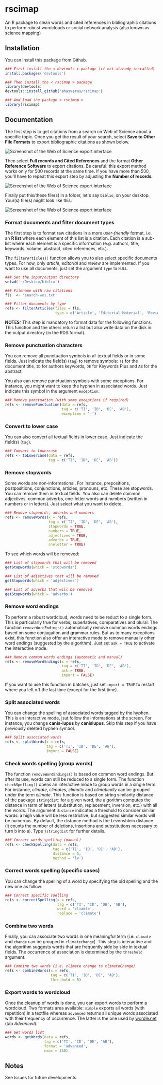 # rscimap

An R package to clean words and cited references in bibliographic citations to perform robust wordclouds or social network analysis (also known as science mapping)




## Installation

You can install this package from Github.

```r
### First install the < devtools > package (if not already installed)
install.packages('devtools')

### Then install the < rscimap > package
library(devtools)
devtools::install_github('ahasverus/rscimap')

### And load the package < rscimap >
library(rscimap)
```

## Documentation

The first step is to get citations from a search on Web of Science about a specific topic.
Once you get the result of your search, select __Save to Other File Formats__ to export bibliographic citations as shown below.

![Screenshot of the Web of Science export interface](/img/wos1.png)

Then select __Full records and Cited References__ and the format __Other Reference Software__ to export citations. Be careful: this export method works only for 500 records at the same time. If you have more than 500, you'll have to repeat this export step by adjusting the __Number of records__.

![Screenshot of the Web of Science export interface](/img/wos2.png)

Finally put this/these file(s) in a folder, let's say `biblio`, on your desktop. Your(s) file(s) might look like this:

![Screenshot of the Web of Science export interface](/img/ris.png)



### Format documents and filter document types

The first step is to format raw citations in a more _user-friendly_ format, i.e. an __R list__ where each element of this list is a citation. Each citation is a sub-list where each element is a specific information (e.g. authors, title, keywords, volume, abstract, cited references, etc.).

The `filterArticles()` function allows you to also select specific documents types. For now, only _article_, _editorial_ and _review_ are implemented. If you want to use all documents, just set the argument `type` to `NULL`.

```r
### Set the input/output directory
setwd('~/Desktop/biblio')

### Filename with raw citations
fls  <- 'search-wos.txt'

### Filter documents by type
refs <- filterArticles(files = fls,
                       type = c('Article', 'Editorial Material', 'Review'))
```

**NOTES:** This step is mandatory to format data for the following functions. This function and the others return a list but also write data on the disk in the output directory (in the RDS format).




### Remove punctuation characters

You can remove all punctuation symbols in all textual fields or in some fields. Just indicate the field(s) (`tag`) to remove symbols: `TI` for the document title, `ID` for authors keywords, `DE` for Keywords Plus and `AB` for the abstract.

You also can remove punctuation symbols with some exceptions. For instance, you might want to keep the hyphen in associated words. Just indicate this symbol in the argument `exception`.


```r
### Remove ponctuation (with some exceptions if required)
refs <- removePunctuation(data = refs,
                          tag = c('TI', 'ID', 'DE', 'AB'),
                          exception = '-')
```



### Convert to lower case

You can also convert all textual fields in lower case. Just indicate the field(s) (`tag`).

```r
### Convert to lowercase
refs <- toLowercase(data = refs,
                    tag = c('TI', 'ID', 'DE', 'AB'))
```



### Remove stopwords

Some words are non-informational. For instance, prepositions, postpositions, conjunctions, articles, pronouns, etc. These are stopwords. You can remove them in textual fields. You also can delete common adjectives, common adverbs, one-letter words and numbers (written in numbers or in letters). Just select what you want to delete.

```r
### Remove stopwords, adverbs and numbers
refs <- removeWords(x = refs,
                    tag = c('TI', 'ID', 'DE', 'AB'),
                    stopwords = TRUE,
                    numbers = TRUE,
                    adjectives = TRUE,
                    adverbs = TRUE,
                    oneletter = TRUE)
```

To see which words will be removed:

```r
### List of stopwords that will be removed
getStopwords(which = 'stopwords')

### List of adjectives that will be removed
getStopwords(which = 'adjectives')

### List of adverbs that will be removed
getStopwords(which = 'adverbs')
```


### Remove word endings

To perform a robust wordcloud, words need to be reduct to a single form. This is particularly true for verbs, superlatives, comparatives and plural. The function `removeWordEndings()` automatically remove common words endings based on some conjugation and grammar rules. But as to many exceptions exist, this function also offer an interactive mode to remove manually other word endings (suggested by the algorithm). Just set `ask = TRUE` to activate the interactive mode.

```r
### Remove common words endings (automatic and manual)
refs <- removeWordEndings(x = refs,
                          tag = c('TI', 'ID', 'DE', 'AB'),
                          ask = TRUE,
                          import = FALSE)
```

If you want to use this function in batches, just set `import = TRUE` to restart where you left off the last time (except for the first time).




### Split associated words

You can change the spelling of associated words tagged by the hyphen. This is an interactive mode, jsut follow the informations at the screen. For instance, you change __canis-lupus__ by __canislupus__. Skip this step if you have previously deleted hyphen symbol.

```r
### Split associated words
refs <- splitWords(x = refs,
                   tag = c('TI', 'ID', 'DE', 'AB'),
                   import = FALSE)
```


### Check words spelling (group words)

The function `removeWordEndings()` is based on common word endings. But after its use, words can still be reduced to a single form. The function `checkSpelling()` opens an interactive mode to group words in a single term. For instance, _climate_, _climates_, _climatic_ and _climatically_ can be grouped under the term _climate_. This function is based on string similarity distance of the package `stringdist`: for a given word, the algorithm computes the distance in term of letters (substitution, replacement, inversion, etc.) with all the words. The argument `distance` indicates a threshold to consider similar words: a high value will be less restrictive, but suggested similar words will be numerous. By default, the distance method is the Levenshtein distance (it counts the number of deletions, insertions and substitutions necessary to turn b into a). Type `?stringdist` for further details.

```r
### Correct words spelling (manual)
refs <- checkSpelling(data = refs,
                      tag = c('TI', 'ID', 'DE', 'AB'),
                      distance = 5,
                      method = 'lv')
```



### Correct words spelling (specific cases)

You can change the spelling of a word by specifying the old spelling and the new one as follow:

```r
### Correct specific spelling
refs <- correctSpelling(x = refs,
                        tag = c('TI', 'ID', 'DE', 'AB'),
                        word = 'cliamte',
                        replace = 'climate')
```



### Combine two words

Finally, you can associate two words in one meaningful term (i.e. `climate` and `change` can be grouped in `climatechange`). This step is interactive and the algorithm suggests words that are frequently side by side in textual fields. The occurrence of association is determined by the `threshold` argument.

```r
### Combine two words (i.e. climate change to climateChange)
refs <- combineWords(x = refs,
                     tag = c('TI', 'ID', 'DE', 'AB'),
                     threshold = 5)
```


### Export words to wordcloud

Once the cleanup of words is done, you can export words to perform a wordcloud. Two formats area available: `simple` exports all words (with repetition) in a textfile whereas `advanced` returns all unique words associated with their frequency of occurrence. The latter is the one used by [wordle.net](http://www.wordle.net/advanced) (tab _Advanced_).

```r
### Get words list
words <- getWords(data = refs,
                  tag = c('TI', 'ID', 'DE', 'AB'),
                  format = 'advanced',
                  nmax = 150)
```


## Notes

See Issues for future developments.
